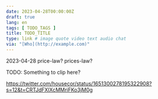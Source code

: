 ```yaml
---
date: 2023-04-28T00:00:00Z
draft: true
lang: en
tags: [ TODO_TAGS ]
title: TODO_TITLE
type: link # image quote video text audio chat
via: "[Who](http://example.com)"
---
```

2023-04-28 price-law? prices-law?


TODO: Something to clip here?


<https://twitter.com/housecor/status/1651300278195322908?s=12&t=CRTJdFXlXcMMriFKo3jM0g>

